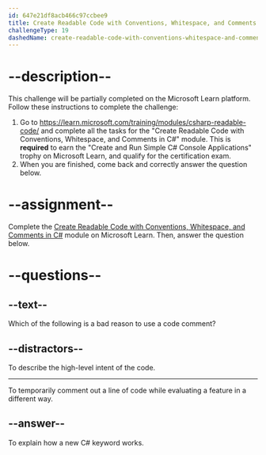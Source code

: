 ```yaml
---
id: 647e21df8acb466c97ccbee9
title: Create Readable Code with Conventions, Whitespace, and Comments in C#
challengeType: 19
dashedName: create-readable-code-with-conventions-whitespace-and-comments-in-c-sharp
---
```


# --description--

This challenge will be partially completed on the Microsoft Learn platform. Follow these instructions to complete the challenge:

1. Go to <a href="https://learn.microsoft.com/training/modules/csharp-readable-code/" target="_blank" rel="noreferrer">https://learn.microsoft.com/training/modules/csharp-readable-code/</a> and complete all the tasks for the "Create Readable Code with Conventions, Whitespace, and Comments in C#" module. This is **required** to earn the "Create and Run Simple C# Console Applications" trophy on Microsoft Learn, and qualify for the certification exam.
1. When you are finished, come back and correctly answer the question below.

# --assignment--

Complete the <a href="https://learn.microsoft.com/training/modules/csharp-readable-code/" target="_blank" rel="noreferrer">Create Readable Code with Conventions, Whitespace, and Comments in C#</a> module on Microsoft Learn. Then, answer the question below.

# --questions--

## --text--

Which of the following is a bad reason to use a code comment?

## --distractors--

To describe the high-level intent of the code.

---

To temporarily comment out a line of code while evaluating a feature in a different way.

## --answer--

To explain how a new C# keyword works.

